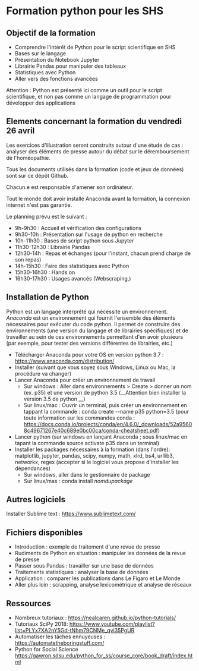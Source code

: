 # Formation python pour les SHS

## Objectif de la formation

  * Comprendre l'intérêt de Python pour le script scientifique en SHS
  * Bases sur le langage
  * Présentation du Notebook Jupyter
  * Librairie Pandas pour manipuler des tableaux
  * Statistiques avec Python
  * Aller vers des fonctions avancées

 Attention : Python est présenté ici comme un outil pour le script scientifique, et non pas comme un langage de programmation pour développer des applications


## Elements concernant la formation du vendredi 26 avril

Les exercices d'illustration seront construits autour d'une étude de cas : analyser des éléments de presse autour du débat sur le déremboursement de l'homéopathie.

Tous les documents utilisés dans la formation (code et jeux de données) sont sur ce dépôt Github.

Chacun.e est responsable d'amener son ordinateur.

Tout le monde doit avoir installé Anaconda avant la formation, la connexion internet n'est pas garantie.

Le planning prévu est le suivant : 
  * 9h-9h30 : Accueil et vérification des configurations
  * 9h30-10h : Présentation sur l'usage de python en recherche
  * 10h-11h30 : Bases de script python sous Jupyter
  * 11h30-12h30 : Librairie Pandas
  * 12h30-14h : Repas et échanges (pour l'instant, chacun prend charge de son repas)
  * 14h-15h30 : Faire des statistiques avec Python
  * 15h30-16h30 : Hands on
  * 16h30-17h30 : Usages avancés (Webscraping,)


## Installation de Python

Python est un langage interprété qui nécessite un environnement. *Anaconda* est un environnement qui fournit l'ensemble des éléments nécessaires pour exécuter du code python. Il permet de construire des environnements (une version du langage et de librairies spécifiques) et de travailler au sein de ces environnements permettant d'en avoir plusieurs (par exemple, pour tester des versions différentes de librairies, etc.)
  * Télécharger Anaconda pour votre OS en version python 3.7 : https://www.anaconda.com/distribution/
  * Installer (suivant que vous soyez sous Windows, Linux ou Mac, la procédure va changer)
  * Lancer Anaconda pour créer un environnement de travail
  	* Sur windows : Aller dans environnements > Create > donner un nom (ex. p35) et une version de python 3.5 (__Attention bien installer la version 3.5 de python __)
  	* Sur linux/mac : Ouvrir un terminal, puis créer un environnement en tappant la commande : conda create --name p35 python=3.5
  	(pour toute information sur les commandes conda : https://docs.conda.io/projects/conda/en/4.6.0/_downloads/52a95608c49671267e40c689e0bc00ca/conda-cheatsheet.pdf)
  * Lancer python (sur windows en lançant Anaconda ; sous linux/mac en tapant la commande source activate p35 dans un terminal)
  * Installer les packages nécessaires à la formation (dans l'ordre): matplotlib, jupyter, pandas, scipy, numpy, math, xlrd, bs4, urllib3, networkx, regex (accepter si le logiciel vous propose d'installer les dépendances)
    * Sur windows, aller dans le gestionnaire de package
	* Sur linux/max : conda install *nomdupackage*

## Autres logiciels

Installer Sublime text : https://www.sublimetext.com/

## Fichiers disponibles
  * Introduction : exemple de traitement d'une revue de presse
  * Rudiments de Python en situation : manipuler les données de la revue de presse
  * Passer sous Pandas : travailler sur une base de données
  * Traitements statistiques : analyser la base de données
  * Application : comparer les publications dans Le Figaro et Le Monde
  * Aller plus loin : scrapping, analyse lexicométrique et analyse de réseaux

## Ressources

  * Nombreux tutoriaux : https://nealcaren.github.io/python-tutorials/
  * Tutoriaux SciPy 2018: https://www.youtube.com/playlist?list=PLYx7XA2nY5Gd-tNhm79CNMe_qvi35PgUR
  * Automatiser les tâches ennuyeuses : https://automatetheboringstuff.com/
  * Python for Social Science https://gawron.sdsu.edu/python_for_ss/course_core/book_draft/index.html

